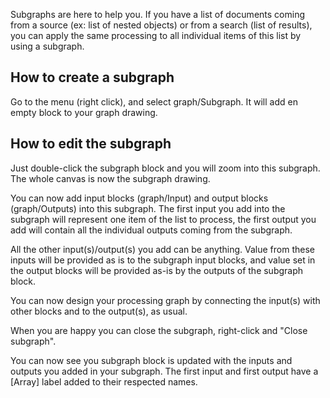 Subgraphs are here to help you.
If you have a list of documents coming from a source (ex: list of nested objects) or from a search (list of results), you can apply the same processing to all individual items of this list by using a subgraph.

## How to create a subgraph
Go to the menu (right click), and select graph/Subgraph. It will add en empty block to your graph drawing.

## How to edit the subgraph
Just double-click the subgraph block and you will zoom into this subgraph. The whole canvas is now the subgraph drawing.

You can now add input blocks (graph/Input) and output blocks (graph/Outputs) into this subgraph.
The first input you add into the subgraph will represent one item of the list to process, the first output you add will contain all the individual outputs coming from the subgraph.

All the other input(s)/output(s) you add can be anything. Value from these inputs will be provided as is to the subgraph input blocks, and value set in the output blocks will be provided as-is by the outputs of the subgraph block.

You can now design your processing graph by connecting the input(s) with other blocks and to the output(s), as usual.

When you are happy you can close the subgraph, right-click and "Close subgraph".

You can now see you subgraph block is updated with the inputs and outputs you added in your subgraph. The first input and first output have a [Array] label added to their respected names. 
